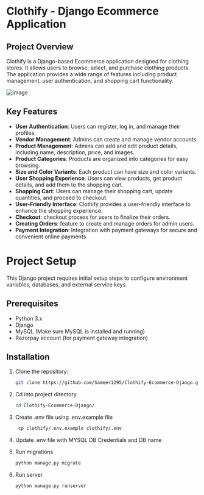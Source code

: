 # Clothify - Django Ecommerce Application

## Project Overview

Clothify is a Django-based Ecommerce application designed for clothing stores. It allows users to browse, select, and purchase clothing products. The application provides a wide range of features including product management, user authentication, and shopping cart functionality.

![image](https://github.com/Sameer1295/Clothify-Ecommerce-Django/assets/29782669/e2529c41-dfc8-4e33-8c50-6a2a7eb74736)


## Key Features

- **User Authentication**: Users can register, log in, and manage their profiles.
- **Vendor Management**: Admins can create and manage vendor accounts.
- **Product Management**: Admins can add and edit product details, including name, description, price, and images.
- **Product Categories**: Products are organized into categories for easy browsing.
- **Size and Color Variants**: Each product can have size and color variants.
- **User Shopping Experience**: Users can view products, get product details, and add them to the shopping cart.
- **Shopping Cart**: Users can manage their shopping cart, update quantities, and proceed to checkout.
- **User-Friendly Interface**: Clothify provides a user-friendly interface to enhance the shopping experience.
- **Checkout**: checkout process for users to finalize their orders.
- **Creating Orders**: feature to create and manage orders for admin users.
- **Payment Integration**: Integration with payment gateways for secure and convenient online payments.

# Project Setup

This Django project requires initial setup steps to configure environment variables, databases, and external service keys.

## Prerequisites

- Python 3.x
- Django
- MySQL (Make sure MySQL is installed and running)
- Razorpay account (for payment gateway integration)


## Installation

1. Clone the repository:
   ```bash
   git clone https://github.com/Sameer1295/Clothify-Ecommerce-Django.git

2. Cd into project directory
   ```bash
   cd Clothify-Ecommerce-Django/

3. Create .env file using .env.example file
   ```bash 
    cp clothify/.env.example clothify/.env

4. Update .env file with MYSQL DB Credentials and DB name

5. Run migrations
   ```bash
   python manage.py migrate

6. Run server
   ```bash
   python manage.py runserver
